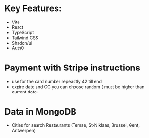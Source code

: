 # Key Features:

- Vite
- React
- TypeScript
- Tailwind CSS
- Shadcn/ui
- Auth0

# Payment with Stripe instructions

- use for the card number repeadtly 42 till end
- expire date and CC you can choose random ( must be higher than current date)

# Data in MongoDB

- Cities for search Restaurants (Temse, St-Niklaas, Brussel, Gent, Antwerpen)
